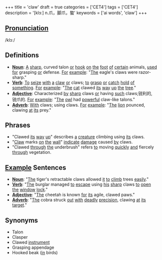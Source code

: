 +++
title = 'claw'
draft = true
categories = ['CET4']
tags = ['CET4']
description = '[klɔː] n.爪，脚爪，螯'
keywords = ['ai words', 'claw']
+++

## [Pronunciation](/en/post/pronunciation/)
/klɔː/

## Definitions
- **[Noun](/en/post/noun/)**: [A](/en/post/a/) [sharp](/en/post/sharp/), curved talon [or](/en/post/or/) [hook](/en/post/hook/) [on](/en/post/on/) [the](/en/post/the/) [foot](/en/post/foot/) [of](/en/post/of/) [certain](/en/post/certain/) animals, [used](/en/post/used/) [for](/en/post/for/) grasping [or](/en/post/or/) defense. [For](/en/post/for/) [example](/en/post/example/): "[The](/en/post/the/) eagle's claws were razor-sharp."
- **[Verb](/en/post/verb/)**: [To](/en/post/to/) [seize](/en/post/seize/) [with](/en/post/with/) [a](/en/post/a/) [claw](/en/post/claw/) [or](/en/post/or/) claws; [to](/en/post/to/) [grasp](/en/post/grasp/) [or](/en/post/or/) [catch](/en/post/catch/) [hold](/en/post/hold/) [of](/en/post/of/) [something](/en/post/something/). [For](/en/post/for/) [example](/en/post/example/): "[The](/en/post/the/) [cat](/en/post/cat/) clawed [its](/en/post/its/) [way](/en/post/way/) [up](/en/post/up/) [the](/en/post/the/) [tree](/en/post/tree/)."
- **[Adjective](/en/post/adjective/)**: Characterized [by](/en/post/by/) [sharp](/en/post/sharp/) claws [or](/en/post/or/) having [such](/en/post/such/) claws;锐利的, 锐爪的. [For](/en/post/for/) [example](/en/post/example/): "[The](/en/post/the/) [owl](/en/post/owl/) had [powerful](/en/post/powerful/) claw-like talons."
- **[Adverb](/en/post/adverb/)**: [With](/en/post/with/) claws; using claws. [For](/en/post/for/) [example](/en/post/example/): "[The](/en/post/the/) [lion](/en/post/lion/) pounced, clawing [at](/en/post/at/) [its](/en/post/its/) prey."

## Phrases
- "Clawed [its](/en/post/its/) [way](/en/post/way/) [up](/en/post/up/)" describes [a](/en/post/a/) [creature](/en/post/creature/) climbing using [its](/en/post/its/) claws.
- "[Claw](/en/post/claw/) marks [on](/en/post/on/) [the](/en/post/the/) [wall](/en/post/wall/)" [indicate](/en/post/indicate/) [damage](/en/post/damage/) caused [by](/en/post/by/) claws.
- "Clawed [through](/en/post/through/) [the](/en/post/the/) underbrush" refers [to](/en/post/to/) moving [quickly](/en/post/quickly/) [and](/en/post/and/) fiercely [through](/en/post/through/) vegetation.

## [Example](/en/post/example/) Sentences
- **[Noun](/en/post/noun/)**: "[The](/en/post/the/) tiger's retractable claws allowed [it](/en/post/it/) [to](/en/post/to/) [climb](/en/post/climb/) trees [easily](/en/post/easily/)."
- **[Verb](/en/post/verb/)**: "[The](/en/post/the/) burglar managed [to](/en/post/to/) [escape](/en/post/escape/) using [his](/en/post/his/) [sharp](/en/post/sharp/) claws [to](/en/post/to/) [open](/en/post/open/) [the](/en/post/the/) [window](/en/post/window/) [lock](/en/post/lock/)."
- **[Adjective](/en/post/adjective/)**: "[The](/en/post/the/) cheetah is known [for](/en/post/for/) [its](/en/post/its/) agile, clawed paws."
- **[Adverb](/en/post/adverb/)**: "[The](/en/post/the/) cobra struck [out](/en/post/out/) [with](/en/post/with/) [deadly](/en/post/deadly/) [precision](/en/post/precision/), clawing [at](/en/post/at/) [its](/en/post/its/) [target](/en/post/target/)."

## Synonyms
- Talon
- Clasper
- Clawed [instrument](/en/post/instrument/)
- Grasping appendage
- Hooked beak ([in](/en/post/in/) birds)
